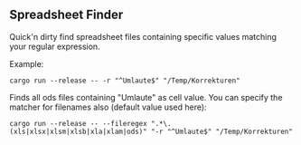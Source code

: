 ## Spreadsheet Finder

Quick'n dirty find spreadsheet files containing specific values matching your regular expression.

Example: 
```
cargo run --release -- -r "^Umlaute$" "/Temp/Korrekturen"
```

Finds all ods files containing "Umlaute" as cell value.
You can specify the matcher for filenames also (default value used here):
```
cargo run --release -- --fileregex ".*\.(xls|xlsx|xlsm|xlsb|xla|xlam|ods)" "-r "^Umlaute$" "/Temp/Korrekturen"
```
